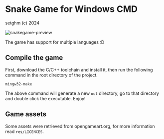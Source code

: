 # Snake Game for Windows CMD
setghm (c) 2024

![snakegame-preview](https://github.com/user-attachments/assets/1c393c29-f187-4d53-8bc8-d2a3ae671fd6)

The game has support for multiple languages :D

## Compile the game

First, download the C/C++ toolchain and install it, then run the following command in the root directory of the project.

```batch
mingw32-make
```

The above command will generate a new `out` directory, go to that directory and double click the executable. Enjoy!

## Game assets

Some assets were retrieved from opengameart.org, for more information read `res/LICENCES`.
